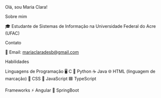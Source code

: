 Olá, sou Maria Clara! 

Sobre mim

🎓 Estudante de Sistemas de Informação na Universidade Federal do Acre (UFAC)

Contato

📧 Email: mariaclaradesb@gmail.com

Habilidades

Linguagens de Programação
🖥️ C
🐍 Python
☕ Java
🌐 HTML (linguagem de marcação)
🎨 CSS
📜 JavaScript
🟦 TypeScript

Frameworks
⚡ Angular
🌱 SpringBoot


<!---
Mariaclaradesb/Mariaclaradesb is a ✨ special ✨ repository because its `README.md` (this file) appears on your GitHub profile.
You can click the Preview link to take a look at your changes.
--->
